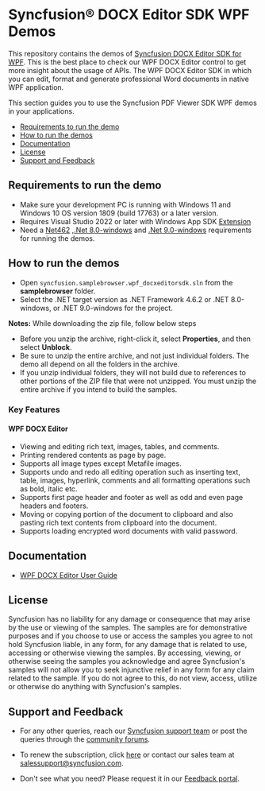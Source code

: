 # Syncfusion® DOCX Editor SDK WPF Demos

This repository contains the demos of [Syncfusion DOCX Editor SDK for WPF](https://www.syncfusion.com/wpf-controls/richtextbox). This is the best place to check our WPF DOCX Editor control to get more insight about the usage of APIs. The WPF DOCX Editor SDK in which you can edit, format and generate professional Word documents in native WPF application.

This section guides you to use the Syncfusion PDF Viewer SDK WPF demos in your applications.

* [Requirements to run the demo](#requirements-to-run-the-demo)
* [How to run the demos](#how-to-run-the-demos)
* [Documentation](#documentation)
* [License](#license)
* [Support and Feedback](#support-and-feedback)

## <a name="requirements-to-run-the-demo"></a>Requirements to run the demo

* Make sure your development PC is running with Windows 11 and Windows 10 OS version 1809 (build 17763) or a later version.
* Requires Visual Studio 2022 or later with Windows App SDK [Extension](https://learn.microsoft.com/en-us/windows/apps/windows-app-sdk/release-notes-archive/stable-channel-1.6#version-16)
* Need a [Net462](https://dotnet.microsoft.com/en-us/download/dotnet-framework/net462) ,[.Net 8.0-windows](https://dotnet.microsoft.com/en-us/download/dotnet/8.0) and [.Net 9.0-windows](https://dotnet.microsoft.com/en-us/download/dotnet/9.0) requirements for running the demos.

## <a name="how-to-run-the-demos"></a>How to run the demos

* Open `syncfusion.samplebrowser.wpf_docxeditorsdk.sln` from the **samplebrowser** folder.
* Select the .NET target version as .NET Framework 4.6.2 or .NET 8.0-windows, or .NET 9.0-windows for the project.

**Notes:** While downloading the zip file, follow below steps
* Before you unzip the archive, right-click it, select **Properties**, and then select **Unblock**.
* Be sure to unzip the entire archive, and not just individual folders. The demo all depend on all the folders in the archive.
* If you unzip individual folders, they will not build due to references to other portions of the ZIP file that were not unzipped. You must unzip the entire archive if you intend to build the samples.

### Key Features

#### WPF DOCX Editor
* Viewing and editing rich text, images, tables, and comments.
* Printing rendered contents as page by page.
* Supports all image types except Metafile images.
* Supports undo and redo all editing operation such as inserting text, table, images, hyperlink, comments and all formatting operations such as bold, italic etc.
* Supports first page header and footer as well as odd and even page headers and footers.
* Moving or copying portion of the document to clipboard and also pasting rich text contents from clipboard into the document.
* Supports loading encrypted word documents with valid password.


## <a name="documentation"></a>Documentation

* [WPF DOCX Editor User Guide](https://help.syncfusion.com/document-processing/word/word-processor/wpf/overview)

## <a name="license"></a>License

Syncfusion has no liability for any damage or consequence that may arise by the use or viewing of the samples. The samples are for demonstrative purposes and if you choose to use or access the samples you agree to not hold Syncfusion liable, in any form, for any damage that is related to use, accessing or otherwise viewing the samples. By accessing, viewing, or otherwise seeing the samples you acknowledge and agree Syncfusion's samples will not allow you to seek injunctive relief in any form for any claim related to the sample. If you do not agree to this, do not view, access, utilize or otherwise do anything with Syncfusion's samples.

## <a name="support-and-feedback"></a>Support and Feedback

* For any other queries, reach our [Syncfusion support team](https://www.syncfusion.com/support/directtrac/incidents/newincident?utm_source=github&utm_medium=listing) or post the queries through the [community forums](https://www.syncfusion.com/forums?utm_source=github&utm_medium=listing).

* To renew the subscription, click [here](https://www.syncfusion.com/sales/products) or contact our sales team at <salessupport@syncfusion.com>.

* Don't see what you need? Please request it in our [Feedback portal](https://www.syncfusion.com/feedback/file-formats).
